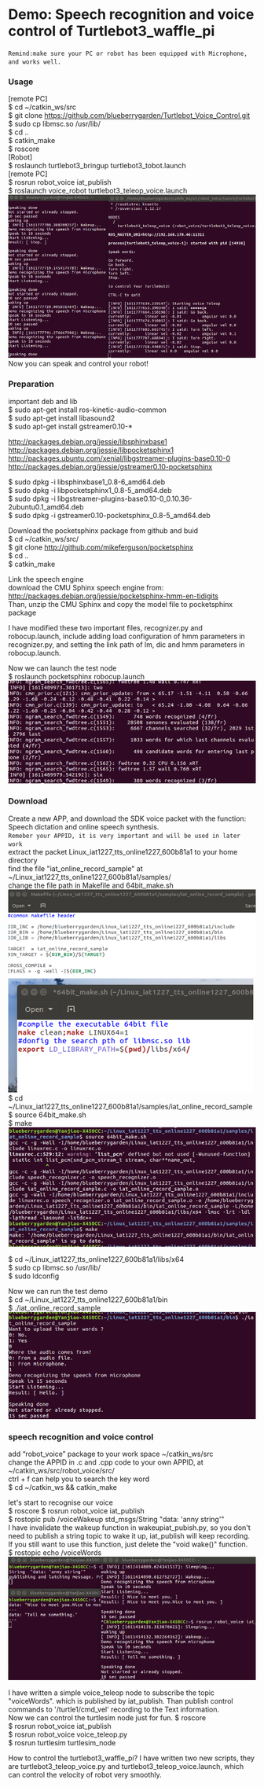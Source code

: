 # Demo: Speech recognition and voice control of Turtlebot3_waffle_pi
`Remind:make sure your PC or robot has been equipped with Microphone, and works well.`
### Usage
[remote PC]  
$ cd ~/catkin_ws/src  
$ git clone https://github.com/blueberrygarden/Turtlebot_Voice_Control.git  
$ sudo cp libmsc.so /usr/lib/  
$ cd ..  
$ catkin_make  
$ roscore  
[Robot]  
$ roslaunch turtlebot3_bringup turtlebot3_tobot.launch  
[remote PC]  
$ rosrun robot_voice iat_publish  
$ roslaunch voice_robot turtlebot3_teleop_voice.launch  
![Image text](https://github.com/blueberrygarden/SIL_Tutor_Demo/blob/main/Pictures/picture6.png)  
Now you can speak and control your robot!  


### Preparation

important deb and lib  
$ sudo apt-get install ros-kinetic-audio-common  
$ sudo apt-get install libasound2  
$ sudo apt-get install gstreamer0.10-*  

http://packages.debian.org/jessie/libsphinxbase1  
http://packages.debian.org/jessie/libpocketsphinx1  
http://packages.ubuntu.com/xenial/libgstreamer-plugins-base0.10-0  
http://packages.debian.org/jessie/gstreamer0.10-pocketsphinx  

$ sudo dpkg -i libsphinxbase1_0.8-6_amd64.deb  
$ sudo dpkg -i libpocketsphinx1_0.8-5_amd64.deb  
$ sudo dpkg -i libgstreamer-plugins-base0.10-0_0.10.36-2ubuntu0.1_amd64.deb  
$ sudo dpkg -i gstreamer0.10-pocketsphinx_0.8-5_amd64.deb  

Download the pocketsphinx package from github and buid    
$ cd ~/catkin_ws/src/    
$ git clone http://github.com/mikeferguson/pocketsphinx  
$ cd ..  
$ catkin_make  

Link the speech engine  
download the CMU Sphinx speech engine from:  
http://packages.debian.org/jessie/pocketsphinx-hmm-en-tidigits  
Than, unzip the CMU Sphinx and copy the model file to pocketsphinx package  

I have modified these two important files, recognizer.py and robocup.launch, include adding load configuration of hmm parameters in recognizer.py, and setting the link path of lm, dic and hmm parameters in  robocup.launch.  
  
Now we can launch the test node  
$ roslaunch pocketsphinx robocup.launch  
![Image text](https://github.com/blueberrygarden/SIL_Tutor_Demo/blob/main/Pictures/Test1.png)
  
### Download 
Create a new APP, and download the SDK voice packet with the function: Speech dictation and online speech synthesis.  
`Remeber your APPID, it is very important and will be used in later work`   
extract the packet Linux_iat1227_tts_online1227_600b81a1 to your home directory  
find the file "iat_online_record_sample" at ~/Linux_iat1227_tts_online1227_600b81a1/samples/   
change the file path in Makefile and 64bit_make.sh  
![Image text](https://github.com/blueberrygarden/SIL_Tutor_Demo/blob/main/Pictures/picture1.png)  
![Image text](https://github.com/blueberrygarden/SIL_Tutor_Demo/blob/main/Pictures/picture2.png)  
$ cd ~/Linux_iat1227_tts_online1227_600b81a1/samples/iat_online_record_sample  
$ source 64bit_make.sh   
$ make  
![Image text](https://github.com/blueberrygarden/SIL_Tutor_Demo/blob/main/Pictures/picture3.png)

$ cd ~/Linux_iat1227_tts_online1227_600b81a1/libs/x64   
$ sudo cp libmsc.so /usr/lib/  
$ sudo ldconfig  
  
Now we can run the test demo    
$ cd ~/Linux_iat1227_tts_online1227_600b81a1/bin  
$ ./iat_online_record_sample  
![Image text](https://github.com/blueberrygarden/SIL_Tutor_Demo/blob/main/Pictures/picture4.png) 


### speech recognition and voice control

add “robot_voice” package to your work space ~/catkin_ws/src  
change the APPID in .c and .cpp code to your own APPID, at ~/catkin_ws/src/robot_voice/src/  
ctrl + f can help you to search the key word  
$ cd ~/catkin_ws && catkin_make  
  
let's start to recognise our voice  
$ roscore
$ rosrun robot_voice iat_publish  
$ rostopic pub /voiceWakeup  std_msgs/String  "data: 'anny string'"  
I have invalidate the wakeup function in wakeupiat_pubish.py, so you don't need to publish a string topic to wake it up, iat_publish will keep recording. If you still want to use this function, just delete the "void wake()" function.  
$ rostopic echo /voiceWords  
![Image text](https://github.com/blueberrygarden/SIL_Tutor_Demo/blob/main/Pictures/picture5.png)

I have written a simple voice_teleop node to subscribe the topic "voiceWords". which is published by iat_publish. Than publish control commands to '/turtle1/cmd_vel' recording to the Text information.  
Now we can control the turtlesim node just for fun.
$ roscore    
$ rosrun robot_voice iat_publish    
$ rosrun robot_voice voice_teleop.py  
$ rosrun turtlesim turtlesim_node  
  
How to control the turtlebot3_waffle_pi? I have written two new scripts, they are turtlebot3_teleop_voice.py and turtlebot3_teleop_voice.launch, which can control the velocity of robot very smoothly.  
